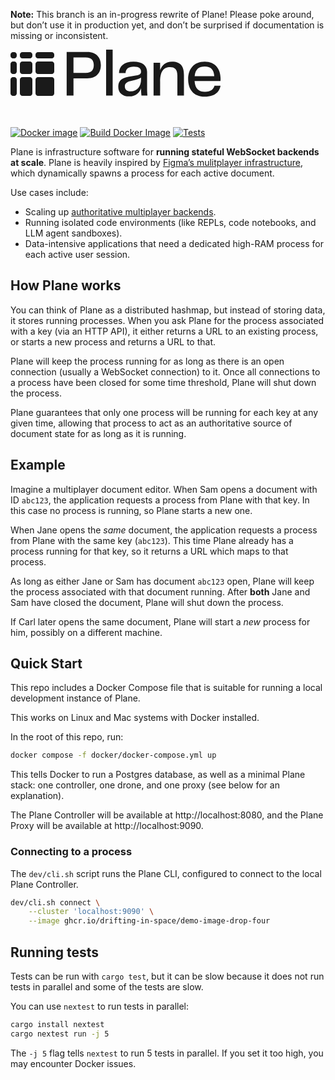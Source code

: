 **Note:** This branch is an in-progress rewrite of Plane! Please poke around, but don’t use it in production yet, and don’t be surprised if documentation is missing or inconsistent.

<div style="postion: relative; width: 337px; height: 110px;">
    <a href="https://plane.dev" style="position: absolute;">
        <svg width="337" height="110" viewBox="0 0 337 110" fill="none" xmlns="http://www.w3.org/2000/svg">
            <path d="M122.831 3.675H89.8611V73.5H100.781V45.99H122.831C138.371 45.99 144.566 36.12 144.566 24.78C144.566 13.65 138.371 3.675 122.831 3.675ZM100.781 37.275V12.39H120.206C130.076 12.39 133.226 17.64 133.226 24.78C133.226 31.92 130.076 37.275 120.206 37.275H100.781ZM163.464 73.5V0H152.964V73.5H163.464ZM189.868 74.865C200.998 74.865 206.773 68.25 208.873 61.635C208.873 65.835 209.083 69.405 209.503 73.5H219.058C218.638 68.565 218.533 65.415 218.533 61.53V35.49C218.533 25.83 211.393 19.215 196.903 19.215C181.993 19.215 173.698 26.25 173.593 37.38H184.093C184.618 30.765 188.713 27.3 197.323 27.3C206.353 27.3 208.873 30.555 208.873 35.28C208.873 38.955 206.563 40.53 201.523 41.37L188.398 43.575C176.638 45.57 172.438 51.03 172.438 59.43C172.438 69.09 179.158 74.865 189.868 74.865ZM192.073 66.78C186.613 66.78 182.938 64.05 182.938 59.01C182.938 54.18 185.773 51.66 192.283 50.19L199.528 48.51C202.678 47.775 206.038 46.935 208.873 44.835V47.985C208.873 58.485 203.098 66.78 192.073 66.78ZM258.405 19.32C248.325 19.32 242.55 24.99 239.4 32.76V21H228.9V73.5H239.4V51.345C239.4 34.65 245.07 28.035 255.36 28.035C261.975 28.035 267.015 30.66 267.015 41.685V73.5H277.515V40.74C277.515 26.985 272.37 19.32 258.405 19.32ZM311.121 67.41C302.091 67.41 295.371 63.42 294.531 50.19H335.901C336.111 48.825 336.111 47.565 336.111 46.2C336.111 31.185 327.501 19.32 310.806 19.32C292.851 19.32 284.241 31.815 284.241 47.145C284.241 62.685 292.116 75.18 310.806 75.18C329.286 75.18 335.061 64.89 336.006 57.645H326.346C324.876 63.105 320.676 67.41 311.121 67.41ZM310.911 27.09C320.256 27.09 325.506 31.92 326.031 42.525H294.636C295.896 30.87 301.881 27.09 310.911 27.09Z" fill="currentColor"/>
            <path d="M6 4H4C1.79086 4 0 5.79086 0 8V10C0 12.2091 1.79086 14 4 14H6C8.20914 14 10 12.2091 10 10V8C10 5.79086 8.20914 4 6 4Z" fill="currentColor"/>
            <path d="M31 4H19C16.7909 4 15 5.79086 15 8V10C15 12.2091 16.7909 14 19 14H31C33.2092 14 35 12.2091 35 10V8C35 5.79086 33.2092 4 31 4Z" fill="currentColor"/>
            <path d="M66 4H44C41.7909 4 40 5.79086 40 8V10C40 12.2091 41.7909 14 44 14H66C68.2092 14 70 12.2091 70 10V8C70 5.79086 68.2092 4 66 4Z" fill="currentColor"/>
            <path d="M6 19H4C1.79086 19 0 20.7909 0 23V35C0 37.2091 1.79086 39 4 39H6C8.20914 39 10 37.2091 10 35V23C10 20.7909 8.20914 19 6 19Z" fill="currentColor"/>
            <path d="M31 19H19C16.7909 19 15 20.7909 15 23V35C15 37.2091 16.7909 39 19 39H31C33.2092 39 35 37.2091 35 35V23C35 20.7909 33.2092 19 31 19Z" fill="currentColor"/>
            <path d="M66 19H44C41.7909 19 40 20.7909 40 23V35C40 37.2091 41.7909 39 44 39H66C68.2092 39 70 37.2091 70 35V23C70 20.7909 68.2092 19 66 19Z" fill="currentColor"/>
            <path d="M6 44H4C1.79086 44 0 45.7909 0 48V70C0 72.2091 1.79086 74 4 74H6C8.20914 74 10 72.2091 10 70V48C10 45.7909 8.20914 44 6 44Z" fill="currentColor"/>
            <path d="M31 44H19C16.7909 44 15 45.7909 15 48V70C15 72.2091 16.7909 74 19 74H31C33.2092 74 35 72.2091 35 70V48C35 45.7909 33.2092 44 31 44Z" fill="currentColor"/>
            <path d="M66 44H44C41.7909 44 40 45.7909 40 48V70C40 72.2091 41.7909 74 44 74H66C68.2092 74 70 72.2091 70 70V48C70 45.7909 68.2092 44 66 44Z" fill="currentColor"/>
        </svg>
    </a>
</div>

[![Docker image](https://img.shields.io/docker/v/plane/plane-preview)](https://hub.docker.com/r/plane/plane-preview/tags)
[![Build Docker Image](https://github.com/drifting-in-space/plane/actions/workflows/plane2-build-image.yml/badge.svg)](https://github.com/drifting-in-space/plane/actions/workflows/plane2-build-image.yml)
[![Tests](https://github.com/drifting-in-space/plane/actions/workflows/plane2-tests.yml/badge.svg)](https://github.com/drifting-in-space/plane/actions/workflows/plane2-tests.yml)

Plane is infrastructure software for **running stateful WebSocket backends at scale**. Plane is heavily inspired by [Figma’s mulitplayer infrastructure](https://www.figma.com/blog/rust-in-production-at-figma/), which dynamically spawns a process for each active document.

Use cases include:
- Scaling up [authoritative multiplayer backends](https://driftingin.space/posts/you-might-not-need-a-crdt).
- Running isolated code environments (like REPLs, code notebooks, and LLM agent sandboxes).
- Data-intensive applications that need a dedicated high-RAM process for each active user session.

## How Plane works

You can think of Plane as a distributed hashmap, but instead of storing data, it stores running processes. When you ask Plane for the process associated with a key (via an HTTP API), it either returns a URL to an existing process, or starts a new process and returns a URL to that.

Plane will keep the process running for as long as there is an open connection (usually a WebSocket connection) to it. Once all connections to a process have been closed for some time threshold, Plane will shut down the process.

Plane guarantees that only one process will be running for each key at any given time, allowing that process to act as an authoritative source of document state for as long as it is running.

## Example

Imagine a multiplayer document editor. When Sam opens a document with ID `abc123`, the application requests a process from Plane with that key. In this case no process is running, so Plane starts a new one.

When Jane opens the *same* document, the application requests a process from Plane with the same key (`abc123`). This time Plane already has a process running for that key, so it returns a URL which maps to that process.

As long as either Jane or Sam has document `abc123` open, Plane will keep the process associated with that document running. After **both** Jane and Sam have closed the document, Plane will shut down the process.

If Carl later opens the same document, Plane will start a _new_ process for him, possibly on a different machine.

## Quick Start

This repo includes a Docker Compose file that is suitable for running a local development instance of Plane.

This works on Linux and Mac systems with Docker installed.

In the root of this repo, run:

```bash
docker compose -f docker/docker-compose.yml up
```

This tells Docker to run a Postgres database, as well as a minimal Plane stack: one controller, one drone, and one proxy (see below for an explanation).

The Plane Controller will be available at http://localhost:8080, and the Plane Proxy will be available at http://localhost:9090.

### Connecting to a process

The `dev/cli.sh` script runs the Plane CLI, configured to connect to the local Plane Controller.

```bash
dev/cli.sh connect \
    --cluster 'localhost:9090' \
    --image ghcr.io/drifting-in-space/demo-image-drop-four
```

## Running tests

Tests can be run with `cargo test`, but it can be slow because it does not run tests in parallel and some of the tests are slow.

You can use `nextest` to run tests in parallel:

```bash
cargo install nextest
cargo nextest run -j 5
```

The `-j 5` flag tells `nextest` to run 5 tests in parallel. If you set it too high, you may encounter Docker issues.
